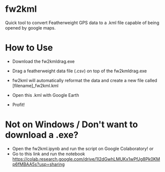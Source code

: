# fw2kml
Quick tool to convert Featherweight GPS data to a .kml file capable of being opened by google maps.


# How to Use

- Download the fw2kmldrag.exe

- Drag a featherweight data file (.csv) on top of the fw2kmldrag.exe

- fw2kml will automatically reformat the data and create a new file called [filename]_fw2kml.kml

- Open this .kml with Google Earth

- Profit!


# Not on Windows / Don't want to download a .exe?

- Open the fw2kml.ipynb and run the script on Google Colaboratory!
or
- Go to this link and run the notebook https://colab.research.google.com/drive/1I2dGwhLMUKx1wPfJg8Pk0KMp6fMBAA5s?usp=sharing
